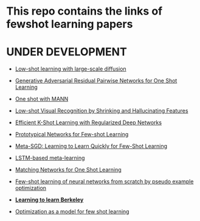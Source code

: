 # **This repo contains the links of fewshot learning papers**

# UNDER DEVELOPMENT

* [Low-shot learning with large-scale diffusion](https://arxiv.org/pdf/1706.02332.pdf)

* [Generative Adversarial Residual Pairwise Networks for One Shot Learning](https://arxiv.org/pdf/1703.08033.pdf)

* [One shot with MANN](https://rylanschaeffer.github.io/content/research/one_shot_learning_with_memory_augmented_nn/main.html)

* [Low-shot Visual Recognition by Shrinking and Hallucinating Features](https://arxiv.org/pdf/1606.02819.pdf)

* [Efficient K-Shot Learning with
Regularized Deep Networks](https://arxiv.org/pdf/1710.02277.pdf)

* [Prototypical Networks for Few-shot Learning](https://arxiv.org/pdf/1703.05175.pdf)

* [Meta-SGD: Learning to Learn Quickly
for Few-Shot Learning](https://arxiv.org/pdf/1707.09835.pdf)

* [LSTM-based meta-learning](https://openreview.net/pdf?id=rJY0-Kcll)

* [Matching Networks for One Shot Learning](https://arxiv.org/pdf/1606.04080.pdf)

* [Few-shot learning of neural networks from
scratch by pseudo example optimization](https://arxiv.org/pdf/1802.03039.pdf)

* **[Learning to learn Berkeley](http://bair.berkeley.edu/blog/2017/07/18/learning-to-learn/)**

* [Optimization as a model for few shot learning](https://openreview.net/pdf?id=rJY0-Kcll)


